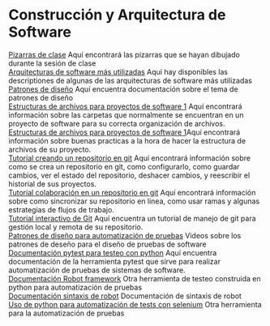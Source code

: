 # Construcción y Arquitectura de Software

[Pizarras de clase](https://drive.google.com/drive/folders/12z3VBe9K4xrBE5uQd4_sjJyyYx9PzV50?usp=sharing) Aquí encontrará las pizarras que se hayan dibujado durante la sesión de clase\
[Arquitecturas de software más utilizadas](https://medium.com/@maniakhitoccori/los-10-patrones-comunes-de-arquitectura-de-software-d8b9047edf0b) Aquí hay disponibles las descriptiones de algunas de las arquitecturas de software más utilizadas\
[Patrones de diseño](https://www.tutorialspoint.com/design_pattern/index.htm) Aquí encuentra documentación sobre el tema de patrones de diseño\
[Estructuras de archivos para proyectos de software 1](https://medium.com/@deshayk/programming-101-file-structures-2e4699ac0fc2) Aquí encontrará información sobre las carpetas que normalmente se encuentran en un proyecto de software para su correcta organización de archivos.\
[Estructuras de archivos para proyectos de software 1](https://mitcommlab.mit.edu/broad/commkit/file-structure/)Aquí encontrará información sobre buenas practicas a la hora de hacer la estructura de archivos de su proyecto.\
[Tutorial creando un repositorio en git](https://www.atlassian.com/es/git/tutorials/setting-up-a-repository) Aquí encontrará información sobre como se crea un repositorio en git, como configurarlo, como guardar cambios, ver el estado del repositorio, deshacer cambios, y reescribir el historial de sus proyectos.\
[Tutorial colaboración en un repositorio en git](https://www.atlassian.com/es/git/tutorials/syncing) Aquí encontrará información sobre como sincronizar su repositorio en linea, como usar ramas y algunas estrategias de flujos de trabajo.\
[Tutorial interactivo de Git](https://learngitbranching.js.org/?locale=es_ES) Aquí encuentra un tutorial de manejo de git para gestión local y remota de su repositorio.\
[Patrones de diseño para automatización de pruebas](https://youtube.com/playlist?list=PLQxDOQ6Qm9Uw1pgyi3yDqLIjVjApi6U6c) Videos sobre los patrones de deseño para el diseño de pruebas de software\
[Documentación pytest para testeo con python](https://docs.pytest.org/en/7.1.x/) Aquí encuentra documentación de la herramienta pytest que sirve para realizar automatización de pruebas de sistemas de software.\
[Documentación Robot framework](https://robotframework.org/?tab=1#getting-started) Otra herramienta de testeo construida en python para automatización de pruebas\
[Documentación sintaxis de robot](http://robotframework.org/robotframework/latest/RobotFrameworkUserGuide.html#creating-test-data) Documentación de sintaxis de robot\
[Uso de python para automatización de tests con selenium](https://www.javatpoint.com/selenium-python#automation) Otra herramienta para la automatización de pruebas

